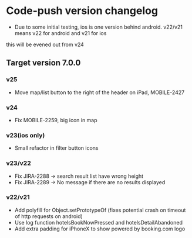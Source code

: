 # Code-push version changelog

- Due to some initial testing, ios is one version behind android.
v22/v21 means v22 for android and v21 for ios

this will be evened out from v24

## Target version 7.0.0

### v25

- Move map/list button to the right of the header on iPad, MOBILE-2427

### v24

- Fix MOBILE-2259, big icon in map

### v23(ios only)

- Small refactor in filter button icons 

### v23/v22

- Fix JIRA-2288 -> search result list have wrong height
- Fix JIRA-2289 -> No message if there are no results displayed

### v22/v21

- Add polyfill for Object.setPrototypeOf (fixes potential crash on timeout of http requests on android)
- Use log function hotelsBookNowPressed and hotelsDetailAbandoned
- Add extra padding for iPhoneX to show powered by booking.com logo
